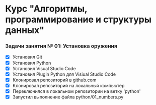 # Курс "Алгоритмы, программирование и структуры данных"

### Задачи занятия № 01: Установка оружения

- [x] Установил Git
- [x] Установил Python
- [x] Установил Visual Studio Code
- [x] Установил Plugin Python для Visiual Studio Code
- [x] Клонировал репозиторий в github.com
- [x] Клонировал репозиторий на локальный компьютер
- [x] Переключился в локальном репозитории на ветку 'python'
- [x] Запустил выполнение файла python/01_numbers.py
